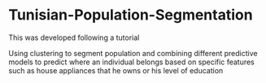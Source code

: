 # Tunisian-Population-Segmentation

This was developed following a tutorial

Using clustering to segment population and combining different predictive models to predict where an individual belongs based on specific features such as house appliances that he owns or his level of education
